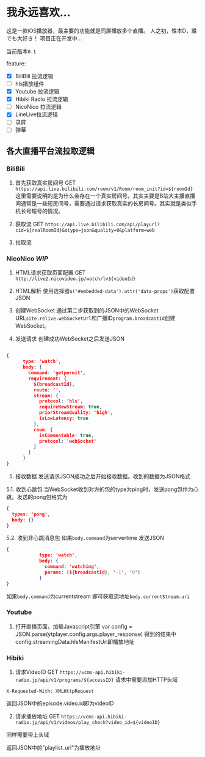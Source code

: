 # 我永远喜欢...
这是一款iOS播放器，最主要的功能就是同屏播放多个直播。
人之初，性本D，誰でも大好き！
项目正在开发中...

当前版本`0.1`

feature:
- [x] BiliBili 拉流逻辑
- [ ] hls播放组件
- [x] Youtube 拉流逻辑
- [x] Hibiki Radio 拉流逻辑
- [ ] NicoNico 拉流逻辑
- [x] LineLive拉流逻辑
- [ ] 录屏
- [ ] 弹幕

## 各大直播平台流拉取逻辑

### BiliBili 

1. 首先获取真实房间号
GET `https://api.live.bilibili.com/room/v1/Room/room_init?id=${roomId}`
这里需要说明的是为什么会存在一个真实房间号。其实主要是B站大主播直播间通常是一些短房间号，需要通过请求获取真实的长房间号。其实就是类似手机长号短号的情况。

2. 获取流
GET `https://api.live.bilibili.com/api/playurl?cid=${realRoomId}&otype=json&quality=0&platform=web`

3. 拉取流

### NicoNico *WIP*
1. HTML请求获取页面配置
GET `http://live2.nicovideo.jp/watch/lv${videoId}`

2. HTML解析
使用选择器`$('#embedded-data').attr('data-props')`获取配置JSON

3. 创建WebSocket
通过第二步获取到的JSON中的WebSocket URL`site.relive.webSocketUrl`和广播ID`program.broadcastId`创建WebSocket。

4. 发送请求
创建成功WebSocket之后发送JSON
```JSON

{
      type: 'watch',
      body: {
        command: 'getpermit',
        requirement: {
          ${broadcastId},
          route: '',
          stream: {
            protocol: 'hls',
            requireNewStream: true,
            priorStreamQuality: 'high',
            isLowLatency: true
          },
          room: {
            isCommentable: true,
            protocol: 'webSocket'
          }
        }
      }
}

```
5. 接收数据
发送请求JSON成功之后开始接收数据。收到的数据为JSON格式

5.1. 收到心跳包
当WebSocket收到对方的包的type为ping时，发送pong包作为心跳。发送的pong包格式为
```JSON
{
  types: 'pong',
  body: {}
}
```

5.2. 收到非心跳消息包
如果`body.command`为servertime
发送JSON

```JSON
{
            type: 'watch',
            body: {
              command: 'watching',
              params: [${broadcastId}, '-1', '0']
            }
}
```

如果`body.command`为currentstream
即可获取流地址`body.currentStream.uri`

### Youtube 
1. 打开直播页面，加载Javascript引擎
var config = JSON.parse(ytplayer.config.args.player_response)
得到的结果中config.streamingData.hlsManifestUrl即播放地址


### Hibiki
1. 请求VideoID
GET `https://vcms-api.hibiki-radio.jp/api/v1/programs/${accessID}`
请求中需要添加HTTP头域
```
X-Requested-With: XMLHttpRequest
```
返回JSON中的episode.video.id即为videoID

2. 请求播放地址
GET `https://vcms-api.hibiki-radio.jp/api/v1/videos/play_check?video_id=${videoID}`

同样需要带上头域

返回JSON中的"playlist_url"为播放地址

